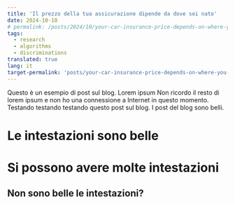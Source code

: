 ```yaml
---
title: 'Il prezzo della tua assicurazione dipende da dove sei nato'
date: 2024-10-10
# permalink: /posts/2024/10/your-car-insurance-price-depends-on-where-you-were-born/
tags:
  - research
  - algorithms
  - discriminations
translated: true
lang: it
target-permalink: 'posts/your-car-insurance-price-depends-on-where-you-were-born'
---
```


Questo è un esempio di post sul blog. Lorem ipsum Non ricordo il resto di lorem ipsum e non ho una connessione a Internet in questo momento. Testando testando testando questo post sul blog. I post del blog sono belli.

Le intestazioni sono belle
======

Si possono avere molte intestazioni
======

Non sono belle le intestazioni?
------